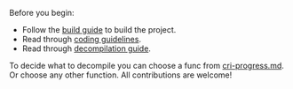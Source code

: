 Before you begin:
- Follow the [build guide](docs/builde-guide.md) to build the project.
- Read through [coding guidelines](docs/coding-guidelines.md).
- Read through [decompilation guide](docs/decompiling.md).

To decide what to decompile you can choose a func from [cri-progress.md](https://github.com/apstygo/sfiii-decomp/blob/main/cri-progress.md). Or choose any other function. All contributions are welcome!
